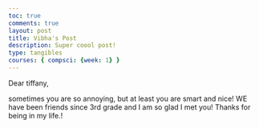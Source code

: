 ```yaml
---
toc: true
comments: true
layout: post
title: Vibha's Post
description: Super coool post!
type: tangibles
courses: { compsci: {week: 1} }
---
```


Dear tiffany, 

sometimes you are so annoying, but at least you are smart and nice! WE have been friends since 3rd grade and I am so glad I met you! Thanks for being in my life.!


